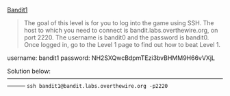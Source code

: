 [Bandit1](https://overthewire.org/wargames/bandit/bandit1.html)

> The goal of this level is for you to log into the game using SSH. The host to which you need to connect is bandit.labs.overthewire.org, on port 2220. The username is bandit0 and the password is bandit0. Once logged in, go to the Level 1 page to find out how to beat Level 1.

username: bandit1
password: NH2SXQwcBdpmTEzi3bvBHMM9H66vVXjL

Solution below:
———————————————————————————————————————
`ssh bandit1@bandit.labs.overthewire.org -p2220`